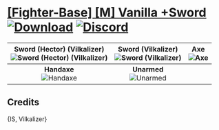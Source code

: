 # [\[Fighter-Base\] \[M\] Vanilla +Sword](https://github.com/Klokinator/FE-Repo/tree/main/Battle%20Animations/Infantry%20-%20(Axe)%20Fighters%20and%20Warriors/%5BFighter-Base%5D%20%5BM%5D%20Vanilla%20%2BSword) [![Download](https://img.shields.io/badge/Download--red?style=social&logo=github)](https://minhaskamal.github.io/DownGit/#/home?url=https://github.com/Klokinator/FE-Repo/tree/main/Battle%20Animations/Infantry%20-%20(Axe)%20Fighters%20and%20Warriors/%5BFighter-Base%5D%20%5BM%5D%20Vanilla%20%2BSword) [![Discord](https://img.shields.io/badge/Discord--blue?style=social&logo=discord)](https://discord.gg/C7VNGnyTPA)

| <b>Sword (Hector) (Vilkalizer)</b><br/><img alt="Sword (Hector) (Vilkalizer)" src="https://raw.githubusercontent.com/Klokinator/FE-Repo/main/Battle%20Animations/Infantry%20-%20(Axe)%20Fighters%20and%20Warriors/%5BFighter-Base%5D%20%5BM%5D%20Vanilla%20+Sword/1.%20Sword%20(Hector)%20(Vilkalizer)/Sword.gif"/> | <b>Sword (Vilkalizer)</b><br/><img alt="Sword (Vilkalizer)" src="https://raw.githubusercontent.com/Klokinator/FE-Repo/main/Battle%20Animations/Infantry%20-%20(Axe)%20Fighters%20and%20Warriors/%5BFighter-Base%5D%20%5BM%5D%20Vanilla%20+Sword/1.%20Sword%20(Vilkalizer)/Sword.gif"/> | <b>Axe</b><br/><img alt="Axe" src="https://raw.githubusercontent.com/Klokinator/FE-Repo/main/Battle%20Animations/Infantry%20-%20(Axe)%20Fighters%20and%20Warriors/%5BFighter-Base%5D%20%5BM%5D%20Vanilla%20+Sword/3.%20Axe/Axe.gif"/> |
| :---: | :---: | :---: |
| <b>Handaxe</b><br/><img alt="Handaxe" src="https://raw.githubusercontent.com/Klokinator/FE-Repo/main/Battle%20Animations/Infantry%20-%20(Axe)%20Fighters%20and%20Warriors/%5BFighter-Base%5D%20%5BM%5D%20Vanilla%20+Sword/4.%20Handaxe/Handaxe.gif"/> | <b>Unarmed</b><br/><img alt="Unarmed" src="https://raw.githubusercontent.com/Klokinator/FE-Repo/main/Battle%20Animations/Infantry%20-%20(Axe)%20Fighters%20and%20Warriors/%5BFighter-Base%5D%20%5BM%5D%20Vanilla%20+Sword/8.%20Unarmed/Unarmed.gif"/> |

## Credits

{IS, Vilkalizer}

